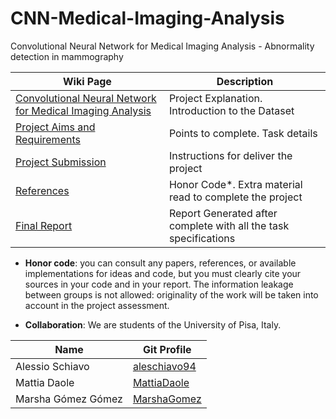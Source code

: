 # CNN-Medical-Imaging-Analysis
Convolutional Neural Network for Medical Imaging Analysis - Abnormality detection in mammography


|Wiki Page|Description|
|---------------|-----------|
|[Convolutional Neural Network for Medical Imaging Analysis](https://github.com/MarshaGomez/CNN-Medical-Imaging-Analysis/wiki/Abnormality-detection-in-mammography)|Project Explanation. Introduction to the Dataset|
|[Project Aims and Requirements](https://github.com/MarshaGomez/CNN-Medical-Imaging-Analysis/wiki/Project-Aims-and-Requirements)|Points to complete. Task details|
|[Project Submission](https://github.com/MarshaGomez/CNN-Medical-Imaging-Analysis/wiki/Project-Submission)|Instructions for deliver the project|
|[References](https://github.com/MarshaGomez/CNN-Medical-Imaging-Analysis/wiki/References)|Honor Code*. Extra material read to complete the project|
|[Final Report](https://github.com/MarshaGomez/CNN-Medical-Imaging-Analysis/blob/main/Report/Report.pdf)|Report Generated after complete with all the task specifications|

- **Honor code**: you can consult any papers, references, or available implementations for ideas and code, but you must clearly cite your sources in your code and in your report. The information leakage between groups is not allowed: originality of the work will be taken into account in the project assessment. 

- **Collaboration**: We are students of the University of Pisa, Italy.

|Name|Git Profile|
|---------------|-----------|
|Alessio Schiavo|[aleschiavo94](https://github.com/aleschiavo94)|
|Mattia Daole|[MattiaDaole](https://github.com/MattiaDaole)|
|Marsha Gómez Gómez|[MarshaGomez](https://github.com/MarshaGomez)|



